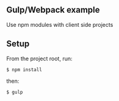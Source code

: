 ## Gulp/Webpack example

Use npm modules with client side projects

## Setup

From the project root, run:

```
$ npm install
```

then:

```
$ gulp
```
